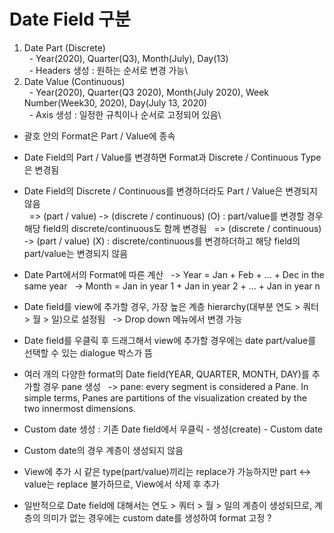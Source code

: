 # Date Field 구분
1. Date Part (Discrete)\
&nbsp;&nbsp;- Year(2020), Quarter(Q3), Month(July), Day(13)\
&nbsp;&nbsp;- Headers 생성 : 원하는 순서로 변경 가능\
2. Date Value (Continuous)\
&nbsp;&nbsp;- Year(2020), Quarter(Q3 2020), Month(July 2020), Week Number(Week30, 2020), Day(July 13, 2020)\
&nbsp;&nbsp;- Axis 생성 : 일정한 규칙이나 순서로 고정되어 있음\
* 괄호 안의 Format은 Part / Value에 종속

- Date Field의 Part / Value를 변경하면 Format과 Discrete / Continuous Type은 변경됨
- Date Field의 Discrete / Continuous를 변경하더라도 Part / Value은 변경되지 않음\
&nbsp;&nbsp;=> (part / value) -> (discrete / continuous) (O) : part/value를 변경할 경우 해당 field의 discrete/continuous도 함께 변경됨
&nbsp;&nbsp;=> (discrete / continuous) -> (part / value) (X) : discrete/continuous를 변경하더하고 해당 field의 part/value는 변경되지 않음 

- Date Part에서의 Format에 따른 계산
&nbsp;&nbsp;-> Year = Jan + Feb + ... + Dec in the same year
&nbsp;&nbsp;-> Month = Jan in year 1 + Jan in year 2 + ... + Jan in year n

- Date field를 view에 추가할 경우, 가장 높은 계층 hierarchy(대부분 연도 > 쿼터 > 월 > 일)으로 설정됨
&nbsp;&nbsp;-> Drop down 메뉴에서 변경 가능
- Date field를 우클릭 후 드래그해서 view에 추가할 경우에는 date part/value를 선택할 수 있는 dialogue 박스가 뜸

- 여러 개의 다양한 format의 Date field(YEAR, QUARTER, MONTH, DAY)를 추가할 경우 pane 생성
&nbsp;&nbsp;-> pane: every segment is considered a Pane. In simple terms, Panes are partitions of the visualization created by the two innermost dimensions.

- Custom date 생성 : 기존 Date field에서 우클릭 - 생성(create) - Custom date
- Custom date의 경우 계층이 생성되지 않음
- View에 추가 시 같은 type(part/value)끼리는 replace가 가능하지만 part <-> value는 replace 불가하므로, View에서 삭제 후 추가
- 일반적으로 Date field에 대해서는 연도 > 쿼터 > 월 > 일의 계층이 생성되므로, 계층의 의미가 없는 경우에는 custom date를 생성하여 format 고정 ?
